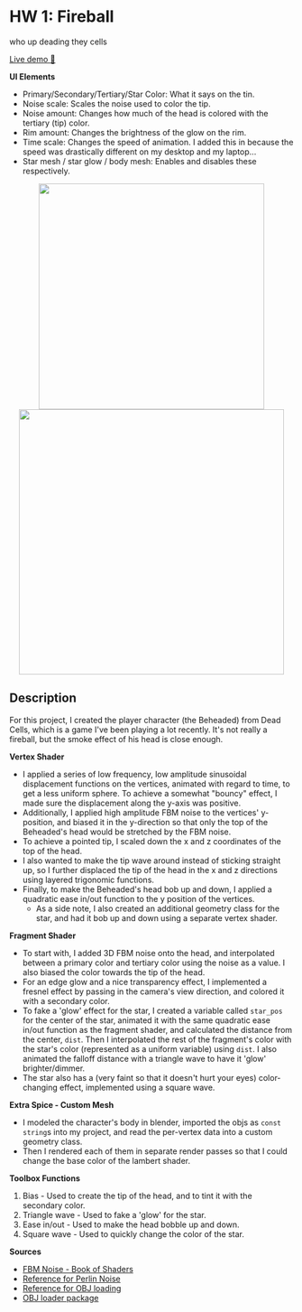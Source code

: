 # HW 1: Fireball 
who up deading they cells

[Live demo 🚀](https://sgmq0.github.io/hw01-fireball/)

**UI Elements**
- Primary/Secondary/Tertiary/Star Color: What it says on the tin.
- Noise scale: Scales the noise used to color the tip.
- Noise amount: Changes how much of the head is colored with the tertiary (tip) color.
- Rim amount: Changes the brightness of the glow on the rim.
- Time scale: Changes the speed of animation. I added this in because the speed was drastically different on my desktop and my laptop...
- Star mesh / star glow / body mesh: Enables and disables these respectively.

<p align="center">
  <img src="https://i.imgur.com/use9F1O.gif" width=400/>
  <img src="https://i.imgur.com/5sWIurK.png" width=470/>
</p>

## Description
For this project, I created the player character (the Beheaded) from Dead Cells, which is a game I've been playing a lot recently. It's not really a fireball, but the smoke effect of his head is close enough.

**Vertex Shader**
- I applied a series of low frequency, low amplitude sinusoidal displacement functions on the vertices, animated with regard to time, to get a less uniform sphere. To achieve a somewhat "bouncy" effect, I made sure the displacement along the y-axis was positive.
- Additionally, I applied high amplitude FBM noise to the vertices' y-position, and biased it in the y-direction so that only the top of the Beheaded's head would be stretched by the FBM noise.
- To achieve a pointed tip, I scaled down the x and z coordinates of the top of the head.
- I also wanted to make the tip wave around instead of sticking straight up, so I further displaced the tip of the head in the x and z directions using layered trigonomic functions.
- Finally, to make the Beheaded's head bob up and down, I applied a quadratic ease in/out function to the y position of the vertices.
    - As a side note, I also created an additional geometry class for the star, and had it bob up and down using a separate vertex shader.

**Fragment Shader**
- To start with, I added 3D FBM noise onto the head, and interpolated between a primary color and tertiary color using the noise as a value. I also biased the color towards the tip of the head.
- For an edge glow and a nice transparency effect, I implemented a fresnel effect by passing in the camera's view direction, and colored it with a secondary color. 
- To fake a 'glow' effect for the star, I created a variable called `star_pos` for the center of the star, animated it with the same quadratic ease in/out function as the fragment shader, and calculated the distance from the center, `dist`. Then I interpolated the rest of the fragment's color with the star's color (represented as a uniform variable) using `dist`. I also animated the falloff distance with a triangle wave to have it 'glow' brighter/dimmer.
- The star also has a (very faint so that it doesn't hurt your eyes) color-changing effect, implemented using a square wave.

**Extra Spice - Custom Mesh**
- I modeled the character's body in blender, imported the objs as `const string`s into my project, and read the per-vertex data into a custom geometry class.
- Then I rendered each of them in separate render passes so that I could change the base color of the lambert shader.

**Toolbox Functions**
1. Bias - Used to create the tip of the head, and to tint it with the secondary color.
2. Triangle wave - Used to fake a 'glow' for the star.
3. Ease in/out - Used to make the head bobble up and down.
4. Square wave - Used to quickly change the color of the star.

**Sources**
- [FBM Noise - Book of Shaders](https://thebookofshaders.com/13/)
- [Reference for Perlin Noise](https://github.com/stegu/webgl-noise)
- [Reference for OBJ loading](https://webgl2fundamentals.org/webgl/lessons/webgl-load-obj.html)
- [OBJ loader package](https://www.npmjs.com/package/obj-file-parser)

